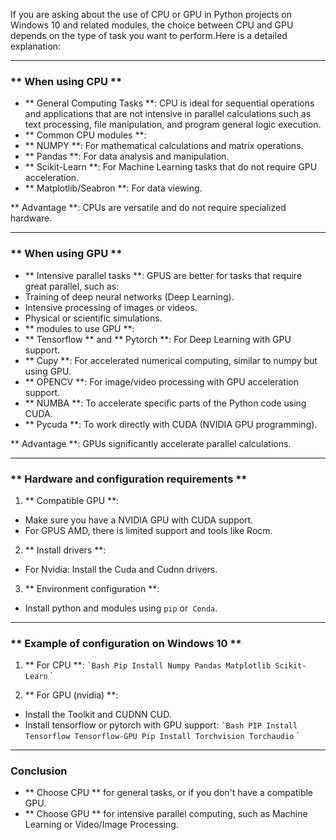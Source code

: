 If you are asking about the use of CPU or GPU in Python projects on Windows 10 and related modules, the choice between CPU and GPU depends on the type of task you want to perform.Here is a detailed explanation:

---

### ** When using CPU **
- ** General Computing Tasks **: CPU is ideal for sequential operations and applications that are not intensive in parallel calculations such as text processing, file manipulation, and program general logic execution.
- ** Common CPU modules **:
- ** NUMPY **: For mathematical calculations and matrix operations.
- ** Pandas **: For data analysis and manipulation.
- ** Scikit-Learn **: For Machine Learning tasks that do not require GPU acceleration.
- ** Matplotlib/Seabron **: For data viewing.

** Advantage **: CPUs are versatile and do not require specialized hardware.

---

### ** When using GPU **
- ** Intensive parallel tasks **: GPUS are better for tasks that require great parallel, such as:
- Training of deep neural networks (Deep Learning).
- Intensive processing of images or videos.
- Physical or scientific simulations.
- ** modules to use GPU **:
- ** Tensorflow ** and ** Pytorch **: For Deep Learning with GPU support.
- ** Cupy **: For accelerated numerical computing, similar to numpy but using GPU.
- ** OPENCV **: For image/video processing with GPU acceleration support.
- ** NUMBA **: To accelerate specific parts of the Python code using CUDA.
- ** Pycuda **: To work directly with CUDA (NVIDIA GPU programming).

** Advantage **: GPUs significantly accelerate parallel calculations.

---

### ** Hardware and configuration requirements **
1. ** Compatible GPU **:
- Make sure you have a NVIDIA GPU with CUDA support.
- For GPUS AMD, there is limited support and tools like Rocm.
2. ** Install drivers **:
- For Nvidia: Install the Cuda and Cudnn drivers.
3. ** Environment configuration **:
- Install python and modules using `pip` or` Conda`.

---

### ** Example of configuration on Windows 10 **
1. ** For CPU **:
`` `Bash
Pip Install Numpy Pandas Matplotlib Scikit-Learn
`` `

2. ** For GPU (nvidia) **:
- Install the Toolkit and CUDNN CUD.
- Install tensorflow or pytorch with GPU support:
`` `Bash
PIP Install Tensorflow Tensorflow-GPU
Pip Install Torchvision Torchaudio
`` `

---

### **Conclusion**
- ** Choose CPU ** for general tasks, or if you don't have a compatible GPU.
- ** Choose GPU ** for intensive parallel computing, such as Machine Learning or Video/Image Processing.